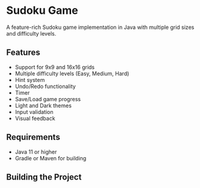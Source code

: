 # Sudoku Game

A feature-rich Sudoku game implementation in Java with multiple grid sizes and difficulty levels.

## Features

- Support for 9x9 and 16x16 grids
- Multiple difficulty levels (Easy, Medium, Hard)
- Hint system
- Undo/Redo functionality
- Timer
- Save/Load game progress
- Light and Dark themes
- Input validation
- Visual feedback

## Requirements

- Java 11 or higher
- Gradle or Maven for building

## Building the Project 